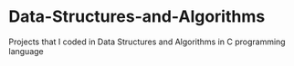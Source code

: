 # Data-Structures-and-Algorithms
Projects that I coded in Data Structures and Algorithms in C programming language
